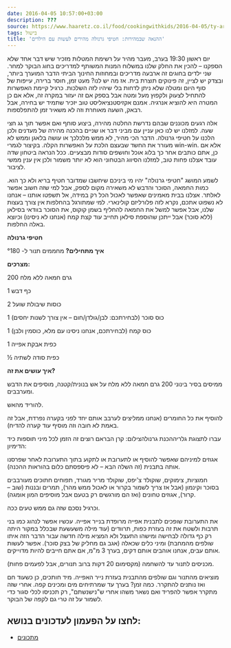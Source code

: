 ```yaml
---
date: 2016-04-05 10:57:00+03:00
description: ???
source: https://www.haaretz.co.il/food/cookingwithkids/2016-04-05/ty-article/0000017f-f8d8-d887-a7ff-f8fcbcbc0000
tags: בישול
title: 'ההנאה שבמהירות: חטיפי גרנולה מהירים לעשות עם הילדים'
---
```


יום ראשון 19:30 בערב, מעבר מהיר על רשימת המטלות מזכיר שיש דבר אחד שלא הספקנו – להכין את החלק שלנו במשלוח המנות המשותף למדריכים בחוג הבוקר למחר. שני ילדים בחוגים זה ארבעה מדריכים ובמחוזות החינוך הביתי הדבר המוערך ביותר, ובצדק יש לציין, זה פינוקים תוצרת בית. אז מה יש לנו? מעט זמן, חוסר ברירה, עייפות של סוף היום ומטלה שלא ניתן לדחות בלי שיהיו לזה השלכות. כרגיל קיימת האפשרות להתחיל לצעוק ולקפוץ מעל ומטה אבל בספק אם זה יעזור במקרה זה, אלא אם כן המטרה היא להוציא אנרגיה. אמנם אקזיסטנציאליסט טוב יזכיר שתמיד יש בחירה, אבל רבאק, השעה מאוחרת וזה לא משאיר זמן להתפלספות.

אלה רגעים מכוננים שבהם נדרשת החלטה מהירה, ביצוע סוחף ואם אפשר תוך גג חצי שעה. למזלנו יש לנו כאן עניין עם מביני דבר או שניים בהכנה מהירה של מעדנים ולכן הלכנו על חטיפי גרנולה. הדבר הכי מהיר, לא ממש מלכלכך או עושה בלאגן וממש לא מעורר את החשד שבעצם הלכת על האפשרות הקלה. בקיצור לגמרי win-win. אלא אם כן, אתם כותבים אחר כך בלוג אוכל וחושפים סודות מבצעיים. ככל הנראה ביטחון שדה עובד אצלנו פחות טוב, למזלנו הסיווג הבטחוני הוא לא יותר משמור ולכן אין ענין ממשי לציבור.

לשמע המושג "חטיפי גרנולה" יהיו מי ביניכם שיחשבו שמדובר חטיף בריא ולא כך הוא. כמות החמאה, הסוכר והדבש לא משאירה מקום לספק, אבל למי שזה חשוב אפשר לאלתר. אצלנו בבית מאמינים שאפשר לאכול הכל רק במידה, אל תשפטו אותנו – אנחנו לא נשפוט אתכם, נקרא לזה פלורליזם קולינארי. למי שמתורגל בהחלפות אין צורך בעצות שלנו, אבל אפשר למשל את החמאה להחליף בשמן קוקוס, את הסוכר בוודאי בסילאן (ללא סוכר) אבל ייתכן שהוספת סילאן תחייב עוד קצת קמח (אנחנו לא ניסינו) וכיוצא באלה החלפות.

**חטיפי גרנולה**

**איך מתחילים?** מחממים תנור ל- °180

**מצרכים:**

200 גרם חמאה ללא מלח

1 כף דבש

2 כוסות שיבולת שועל

1 כוס סוכר (לבחירתכם: לבן/גולדן/חום – אין צורך לשנות יחסים)

1 כוס קמח (לבחירתכם, אנחנו ניסינו עם מלא, כוסמין ולבן)

1 כפית אבקת אפייה

½ כפית סודה לשתיה

**איך עושים את זה?**

ממיסים בסיר בינוני 200 גרם חמאה ללא מלח על אש בנונית/קטנה, מוסיפים את הדבש ומערבבים.

להוריד מהאש.

להוסיף את כל החומרים (אנחנו ממליצים לערבב אותם יחד לפני בקערה נפרדת, אבל זה באמת לא חובה וזה מוסיף עוד קערה להדיח).

 עברו לתצוגת גלריההכנת גרנולהצילום: קרן הבראם רוצים זה הזמן לכל מיני תוספות כיד הדימיון:

אגוזים למיניהם שאפשר להוסיף או לתערובת או לתקוע בתוך התערובת לאחר שפרסנו אותה בתבנית (זה השלה הבא – לא פיספסתם כלום בהוראות ההכנה).

חמוציות, צימוקים, שוקולד צ'יפס, שוקולד מריר מגורד, תפוחים חתוכים מעורבבים בסוכר וקינמון (אבל אז צריך לשמור בקרור או לאכול ממש מהר), תמרים ובננות (שוב – קרור), אגוזים טחונים (ואז הם מורגשים רק בטעם אבל מוסיפים המון אומגה).

וכרגיל נסכם שזה גם ממש טעים ככה.

את התערובת שופכים לתבנית אפייה מרופדת בנייר אפייה. עכשיו אפשר לנהוג כמו בני תרבות ולשטח את זה בעזרת כפות, תרוודים (עוד מילה משעשעת שבכלל במקור היתה רק כף גדולה לבחישה ומישהו התעצל ולא המציא מילה חדשה עבור הדבר הזה איתו שולפים מהמחבת) ומיני כלים שכאלה (אגב גם מחליק של בצק סוכר). אפשר לעשות אותם עבים, אנחנו אוהבים אותם דקים, בערך 3 מ"מ, אם אתם חייבים להיות מדוייקים.

מכניסים לתנור עד להשחמה (מקסימום 20 דקות ברוב תנורים, אבל לפעמים פחות).

מוציאים מהתנור וגם שולפים מהתבנית בעזרת נייר האפייה. מיד חותכים, כן כשעוד חם ואז נותנים להתקרר. כמה זמן? בערך עד שמרתיחים מים ומכינים קפה. אחרי שזה מתקרר אפשר להפריד ואם נשאר משהו אחרי ש"נישנשתם", רק תכניסו לכלי סגור כדי לשמור על זה טרי גם לקפה של הבוקר.

לחצו על הפעמון לעדכונים בנושא:
------------------------------

* [מתכונים](/ty-tag/recipes-0000017f-da28-dea8-a77f-de6a4ba50000)